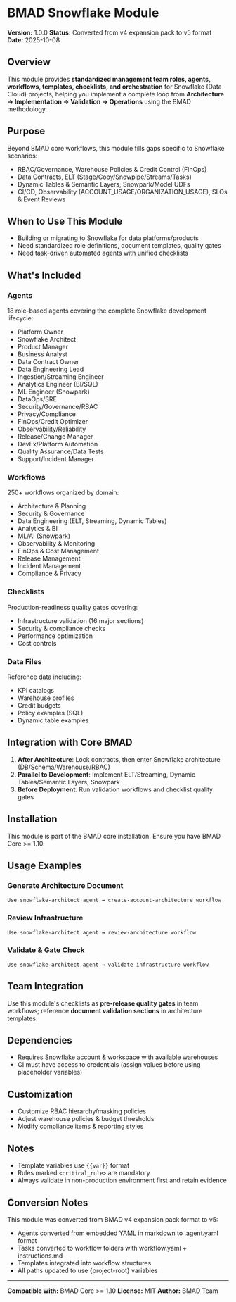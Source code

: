 # BMAD Snowflake Module

**Version:** 1.0.0
**Status:** Converted from v4 expansion pack to v5 format
**Date:** 2025-10-08

## Overview

This module provides **standardized management team roles, agents, workflows, templates, checklists, and orchestration** for Snowflake (Data Cloud) projects, helping you implement a complete loop from **Architecture → Implementation → Validation → Operations** using the BMAD methodology.

## Purpose

Beyond BMAD core workflows, this module fills gaps specific to Snowflake scenarios:

- RBAC/Governance, Warehouse Policies & Credit Control (FinOps)
- Data Contracts, ELT (Stage/Copy/Snowpipe/Streams/Tasks)
- Dynamic Tables & Semantic Layers, Snowpark/Model UDFs
- CI/CD, Observability (ACCOUNT_USAGE/ORGANIZATION_USAGE), SLOs & Event Reviews

## When to Use This Module

- Building or migrating to Snowflake for data platforms/products
- Need standardized role definitions, document templates, quality gates
- Need task-driven automated agents with unified checklists

## What's Included

### Agents

18 role-based agents covering the complete Snowflake development lifecycle:
- Platform Owner
- Snowflake Architect
- Product Manager
- Business Analyst
- Data Contract Owner
- Data Engineering Lead
- Ingestion/Streaming Engineer
- Analytics Engineer (BI/SQL)
- ML Engineer (Snowpark)
- DataOps/SRE
- Security/Governance/RBAC
- Privacy/Compliance
- FinOps/Credit Optimizer
- Observability/Reliability
- Release/Change Manager
- DevEx/Platform Automation
- Quality Assurance/Data Tests
- Support/Incident Manager

### Workflows

250+ workflows organized by domain:
- Architecture & Planning
- Security & Governance
- Data Engineering (ELT, Streaming, Dynamic Tables)
- Analytics & BI
- ML/AI (Snowpark)
- Observability & Monitoring
- FinOps & Cost Management
- Release Management
- Incident Management
- Compliance & Privacy

### Checklists

Production-readiness quality gates covering:
- Infrastructure validation (16 major sections)
- Security & compliance checks
- Performance optimization
- Cost controls

### Data Files

Reference data including:
- KPI catalogs
- Warehouse profiles
- Credit budgets
- Policy examples (SQL)
- Dynamic table examples

## Integration with Core BMAD

1. **After Architecture**: Lock contracts, then enter Snowflake architecture (DB/Schema/Warehouse/RBAC)
2. **Parallel to Development**: Implement ELT/Streaming, Dynamic Tables/Semantic Layers, Snowpark
3. **Before Deployment**: Run validation workflows and checklist quality gates

## Installation

This module is part of the BMAD core installation. Ensure you have BMAD Core >= 1.10.

## Usage Examples

### Generate Architecture Document
```
Use snowflake-architect agent → create-account-architecture workflow
```

### Review Infrastructure
```
Use snowflake-architect agent → review-architecture workflow
```

### Validate & Gate Check
```
Use snowflake-architect agent → validate-infrastructure workflow
```

## Team Integration

Use this module's checklists as **pre-release quality gates** in team workflows; reference **document validation sections** in architecture templates.

## Dependencies

- Requires Snowflake account & workspace with available warehouses
- CI must have access to credentials (assign values before using placeholder variables)

## Customization

- Customize RBAC hierarchy/masking policies
- Adjust warehouse policies & budget thresholds
- Modify compliance items & reporting styles

## Notes

- Template variables use `{{var}}` format
- Rules marked `<critical_rule>` are mandatory
- Always validate in non-production environment first and retain evidence

## Conversion Notes

This module was converted from BMAD v4 expansion pack format to v5:
- Agents converted from embedded YAML in markdown to .agent.yaml format
- Tasks converted to workflow folders with workflow.yaml + instructions.md
- Templates integrated into workflow structures
- All paths updated to use {project-root} variables

---

**Compatible with:** BMAD Core >= 1.10
**License:** MIT
**Author:** BMAD Team

